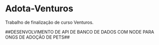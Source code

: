 # Adota-Venturos
Trabalho de finalização de curso Venturos.

##DESENVOLVIMENTO DE API DE BANCO DE DADOS COM NODE PARA ONGS DE ADOÇÃO DE PETS##
